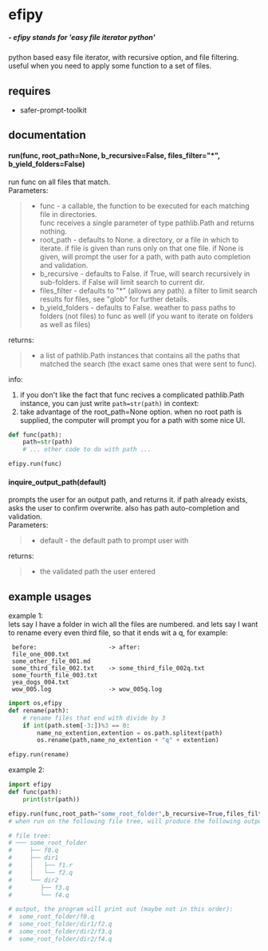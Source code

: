 # efipy
##### - efipy stands for '*easy file iterator python*'  
python based easy file iterator, with recursive option, and file filtering. useful when you need to apply some function to a set of files.

## requires
- safer-prompt-toolkit

## documentation
#### run(func, root_path=None, b_recursive=False, files_filter="*", b_yield_folders=False)
run func on all files that match.  
Parameters:  
>  - func - a callable, the function to be executed for each matching file in directories.  
>    func receives a single parameter of type pathlib.Path and returns nothing.  
>  - root_path - defaults to None. a directory, or a file in which to iterate. if file is given than runs only on that one file. if None is given, will prompt the user for a path, with path auto completion and validation.  
>  - b_recursive - defaults to False. if True, will search recursively in sub-folders. if False will limit search to current dir.   
>  - files_filter - defaults to "*" (allows any path). a filter to limit search results for files, see "glob" for further details. 
>  - b_yield_folders - defaults to False. weather to pass paths to folders (not files) to func as well (if you want to iterate on folders as well as files)

returns:
> - a list of pathlib.Path instances that contains all the paths that matched the search (the exact same ones that were sent to func).     
 
info: 
1. if you don't like the fact that func recives a complicated pathlib.Path instance, you can just write `path=str(path)` in context:
2. take advantage of the root_path=None option. when no root path is supplied, the computer will prompt you for a path with some nice UI.
```python
def func(path):
    path=str(path)
    # ... other code to do with path ...

efipy.run(func)

```

#### inquire_output_path(default)
prompts the user for an output path, and returns it. if path already exists, asks the user to confirm overwrite. also has path auto-completion and validation.  
Parameters:  
>  - default - the default path to prompt user with

returns:
> - the validated path the user entered     
 
## example usages
example 1:  
lets say I have a folder in wich all the files are numbered. and lets say I want to rename every
even third file, so that it ends wit a q, for example:  
```
 before:                    -> after:  
 file_one_000.txt   
 some_other_file_001.md  
 some_third_file_002.txt    -> some_third_file_002q.txt  
 some_fourth_file_003.txt  
 yea_dogs_004.txt  
 wow_005.log                -> wow_005q.log
``` 
```python
import os,efipy
def rename(path):
    # rename files that end with divide by 3
    if int(path.stem[-3:])%3 == 0:
        name_no_extention,extention = os.path.splitext(path)
        os.rename(path,name_no_extention + "q" + extention)

efipy.run(rename)
```

example 2:
```python
import efipy
def func(path):
    print(str(path))

efipy.run(func,root_path="some_root_folder",b_recursive=True,files_filter="*.q")
# when run on the following file tree, will produce the following output:

# file tree:
# ─── some_root_folder
#     ├── f0.q
#     ├── dir1
#     │   ├── f1.r
#     │   └── f2.q
#     └── dir2
#        ├── f3.q
#        └── f4.q

# output, the program will print out (maybe not in this order):
#  some_root_folder/f0.q
#  some_root_folder/dir1/f2.q
#  some_root_folder/dir2/f3.q
#  some_root_folder/dir2/f4.q
```